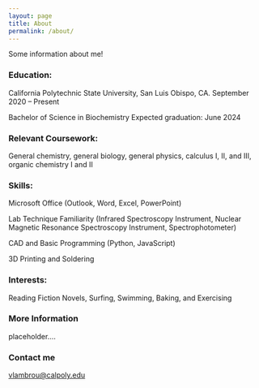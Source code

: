 ```yaml
---
layout: page
title: About
permalink: /about/
---
```


Some information about me!


### Education:

California Polytechnic State University, San Luis Obispo, CA.	      September 2020 – Present 

Bachelor of Science in Biochemistry				        Expected graduation: June 2024 



### Relevant Coursework: 

General chemistry, general biology, general physics, calculus I, II, and III, organic chemistry I and II 



### Skills:

Microsoft Office (Outlook, Word, Excel, PowerPoint) 

Lab Technique Familiarity (Infrared Spectroscopy Instrument, Nuclear Magnetic Resonance Spectroscopy Instrument, Spectrophotometer) 

CAD and Basic Programming (Python, JavaScript) 

3D Printing and Soldering 



### Interests:

Reading Fiction Novels, Surfing, Swimming, Baking, and Exercising 


### More Information

placeholder....


### Contact me

[vlambrou@calpoly.edu](mailto:vlambrou@calpoly.edu)
